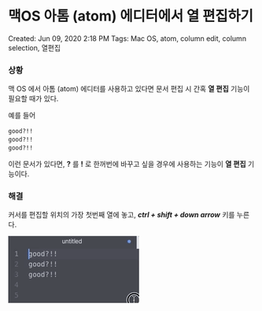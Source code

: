 # 맥OS 아톰 (atom) 에디터에서 열 편집하기

Created: Jun 09, 2020 2:18 PM
Tags: Mac OS, atom, column edit, column selection, 열편집

### 상황

맥 OS 에서 아톰 (atom) 에디터를 사용하고 있다면 문서 편집 시 간혹 **열 편집**  기능이 필요할 때가 있다.

예를 들어

```bash
good?!!
good?!!
good?!!
```

이런 문서가 있다면, **?** 를 **!** 로 한꺼번에 바꾸고 싶을 경우에 사용하는 기능이 **열 편집**  기능이다.

### 해결

커서를 편집할 위치의 가장 첫번째 열에 놓고, ***ctrl + shift + down arrow*** 키를 누른다.

![2020-06-09-OS%20atom%20f150d66e6063432598020f46dbff5845/2020-06-09-atom-column-edit.gif](2020-06-09-OS%20atom%20f150d66e6063432598020f46dbff5845/2020-06-09-atom-column-edit.gif)
